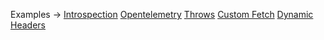 <p class="ExampleLinks">Examples <span class="ExampleLinksTitleSeparator">-></span> <a href="../../examples/extension/introspection">Introspection</a> <span class="ExampleLinksSeparator"></span> <a href="../../examples/extension/opentelemetry">Opentelemetry</a> <span class="ExampleLinksSeparator"></span> <a href="../../examples/extension/throws">Throws</a> <span class="ExampleLinksSeparator"></span> <a href="../../examples/transport-http/custom-fetch">Custom Fetch</a> <span class="ExampleLinksSeparator"></span> <a href="../../examples/transport-http/dynamic-headers">Dynamic Headers</a></p>
